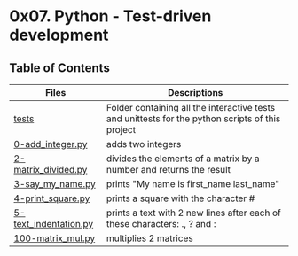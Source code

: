 # 0x07. Python - Test-driven development

## Table of Contents

Files | Descriptions
----- | ------------
[tests](./tests) | Folder containing all the interactive tests and unittests for the python scripts of this project
[0-add_integer.py](./0-add_integer.py) | adds two integers
[2-matrix_divided.py](./2-matrix_divided.py) | divides the elements of a matrix by a number and returns the result
[3-say_my_name.py](./3-say_my_name.py) | prints "My name is first_name last_name"
[4-print_square.py](./4-print_square.py) | prints a square with the character #
[5-text_indentation.py](./5-text_indentation.py) | prints a text with 2 new lines after each of these characters: ., ? and :
[100-matrix_mul.py](./100-matrix_mul.py) | multiplies 2 matrices
